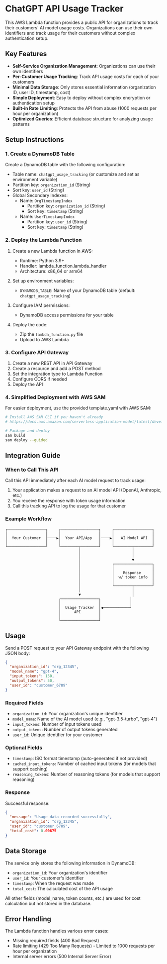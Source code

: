 # ChatGPT API Usage Tracker

This AWS Lambda function provides a public API for organizations to track their customers' AI model usage costs. Organizations can use their own identifiers and track usage for their customers without complex authentication setup.

## Key Features

- **Self-Service Organization Management**: Organizations can use their own identifiers
- **Per-Customer Usage Tracking**: Track API usage costs for each of your customers
- **Minimal Data Storage**: Only stores essential information (organization ID, user ID, timestamp, cost)
- **Simple Deployment**: Easy to deploy without complex encryption or authentication setup
- **Built-in Rate Limiting**: Protects the API from abuse (1000 requests per hour per organization)
- **Optimized Queries**: Efficient database structure for analyzing usage patterns

## Setup Instructions

### 1. Create a DynamoDB Table

Create a DynamoDB table with the following configuration:
- Table name: `chatgpt_usage_tracking` (or customize and set as environment variable)
- Partition key: `organization_id` (String)
- Sort key: `user_id` (String)
- Global Secondary Indexes:
  - Name: `OrgTimestampIndex`
    - Partition key: `organization_id` (String)
    - Sort key: `timestamp` (String)
  - Name: `UserTimestampIndex`
    - Partition key: `user_id` (String)
    - Sort key: `timestamp` (String)

### 2. Deploy the Lambda Function

1. Create a new Lambda function in AWS:
   - Runtime: Python 3.9+
   - Handler: lambda_function.lambda_handler
   - Architecture: x86_64 or arm64

2. Set up environment variables:
   - `DYNAMODB_TABLE`: Name of your DynamoDB table (default: `chatgpt_usage_tracking`)

3. Configure IAM permissions:
   - DynamoDB access permissions for your table

4. Deploy the code:
   - Zip the `lambda_function.py` file
   - Upload to AWS Lambda

### 3. Configure API Gateway

1. Create a new REST API in API Gateway
2. Create a resource and add a POST method
3. Set the integration type to Lambda Function
4. Configure CORS if needed
5. Deploy the API

### 4. Simplified Deployment with AWS SAM

For easier deployment, use the provided template.yaml with AWS SAM:

```bash
# Install AWS SAM CLI if you haven't already
# https://docs.aws.amazon.com/serverless-application-model/latest/developerguide/serverless-sam-cli-install.html

# Package and deploy
sam build
sam deploy --guided
```

## Integration Guide

### When to Call This API

Call this API immediately after each AI model request to track usage:

1. Your application makes a request to an AI model API (OpenAI, Anthropic, etc.)
2. You receive the response with token usage information
3. Call this tracking API to log the usage for that customer

### Example Workflow

```
┌─────────────────┐     ┌─────────────────┐     ┌─────────────────┐
│                 │     │                 │     │                 │
│  Your Customer  │────▶│  Your API/App   │────▶│   AI Model API  │
│                 │     │                 │     │                 │
└─────────────────┘     └────────┬────────┘     └────────┬────────┘
                                 │                       │
                                 │                       │
                                 │                       ▼
                                 │              ┌─────────────────┐
                                 │              │                 │
                                 │              │    Response     │
                                 │              │  w/ token info  │
                                 │              │                 │
                                 │              └────────┬────────┘
                                 │                       │
                                 ▼                       │
                        ┌─────────────────┐             │
                        │                 │             │
                        │  Usage Tracker  │◀────────────┘
                        │      API        │
                        │                 │
                        └─────────────────┘
```

## Usage

Send a POST request to your API Gateway endpoint with the following JSON body:

```json
{
  "organization_id": "org_12345",
  "model_name": "gpt-4",
  "input_tokens": 150,
  "output_tokens": 50,
  "user_id": "customer_6789"
}
```

### Required Fields

- `organization_id`: Your organization's unique identifier
- `model_name`: Name of the AI model used (e.g., "gpt-3.5-turbo", "gpt-4")
- `input_tokens`: Number of input tokens used
- `output_tokens`: Number of output tokens generated
- `user_id`: Unique identifier for your customer

### Optional Fields

- `timestamp`: ISO format timestamp (auto-generated if not provided)
- `cached_input_tokens`: Number of cached input tokens (for models that support caching)
- `reasoning_tokens`: Number of reasoning tokens (for models that support reasoning)

### Response

Successful response:
```json
{
  "message": "Usage data recorded successfully",
  "organization_id": "org_12345",
  "user_id": "customer_6789",
  "total_cost": 0.00875
}
```

## Data Storage

The service only stores the following information in DynamoDB:
- `organization_id`: Your organization's identifier
- `user_id`: Your customer's identifier
- `timestamp`: When the request was made
- `total_cost`: The calculated cost of the API usage

All other fields (model_name, token counts, etc.) are used for cost calculation but not stored in the database.

## Error Handling

The Lambda function handles various error cases:
- Missing required fields (400 Bad Request)
- Rate limiting (429 Too Many Requests) - Limited to 1000 requests per hour per organization
- Internal server errors (500 Internal Server Error)